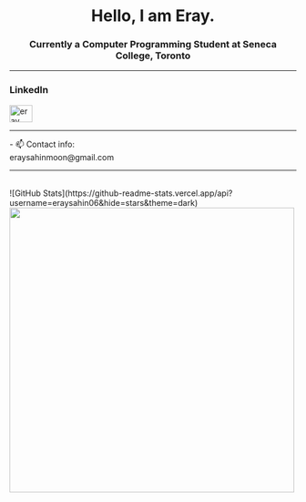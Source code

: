<h1 align="center">Hello, I am Eray.</h1>
<h3 align="center">Currently a Computer Programming Student at Seneca College, Toronto</h3>
<hr>
<h3 align="left">LinkedIn</h3>
<a href="https://linkedin.com/in/eraysahin06" target="blank"><img src="https://raw.githubusercontent.com/rahuldkjain/github-profile-readme-generator/master/src/images/icons/Social/linked-in-alt.svg" alt="eray sahin" height="30" width="40" /></a><br/>
<hr>
- 📫 Contact info:<br> eraysahinmoon@gmail.com
<hr><br />
![GitHub Stats](https://github-readme-stats.vercel.app/api?username=eraysahin06&hide=stars&theme=dark)
<img src="https://holopin.me/@eraysahin06" width="500px"/>


